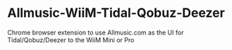 # Allmusic-WiiM-Tidal-Qobuz-Deezer
Chrome browser extension to use Allmusic.com as the UI for Tidal/Qobuz/Deezer to the WiiM Mini or Pro

